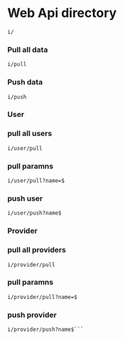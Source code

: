 # Web Api directory
```
i/
```

### Pull all data
```
i/pull
```

### Push data
```
i/push
```

### User

### pull all users
```
i/user/pull
```

### pull paramns
```
i/user/pull?name=$
```

### push user
```
i/user/push?name$
```

### Provider

### pull all providers
```
i/provider/pull
```

### pull paramns
```
i/provider/pull?name=$
```

### push provider
```
i/provider/push?name$```
